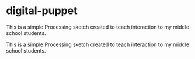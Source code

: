 # digital-puppet
This is a simple Processing sketch created to teach interaction to my middle school students.

This is a simple Processing sketch created to teach interaction to my middle school students.
